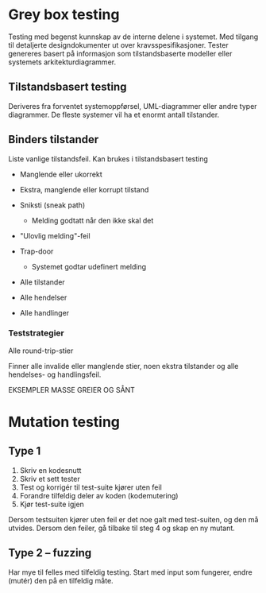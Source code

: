 # Grey box testing
Testing med begenst kunnskap av de interne delene i systemet. Med tilgang til detaljerte designdokumenter ut over kravsspesifikasjoner. Tester genereres basert på informasjon som tilstandsbaserte modeller eller systemets arkitekturdiagrammer.

## Tilstandsbasert testing
Deriveres fra forventet systemoppførsel, UML-diagrammer eller andre typer diagrammer. De fleste systemer vil ha et enormt antall tilstander.

## Binders tilstander
Liste vanlige tilstandsfeil. Kan brukes i tilstandsbasert testing

* Manglende eller ukorrekt
* Ekstra, manglende eller korrupt tilstand
* Sniksti (sneak path)
	* Melding godtatt når den ikke skal det
* "Ulovlig melding"-feil
* Trap-door
	* Systemet godtar udefinert melding



* Alle tilstander
* Alle hendelser
* Alle handlinger


### Teststrategier
Alle round-trip-stier

Finner alle invalide eller manglende stier, noen ekstra tilstander og alle hendelses- og handlingsfeil.




EKSEMPLER MASSE GREIER OG SÅNT



# Mutation testing

## Type 1
1. Skriv en kodesnutt
2. Skriv et sett tester
3. Test og korrigér til test-suite kjører uten feil
4. Forandre tilfeldig deler av koden (kodemutering)
5. Kjør test-suite igjen

Dersom testsuiten kjører uten feil er det noe galt med test-suiten, og den må utvides. Dersom den feiler, gå tilbake til steg 4 og skap en ny mutant.

## Type 2 – fuzzing
Har mye til felles med tilfeldig testing. Start med input som fungerer, endre (mutér) den på en tilfeldig måte.
